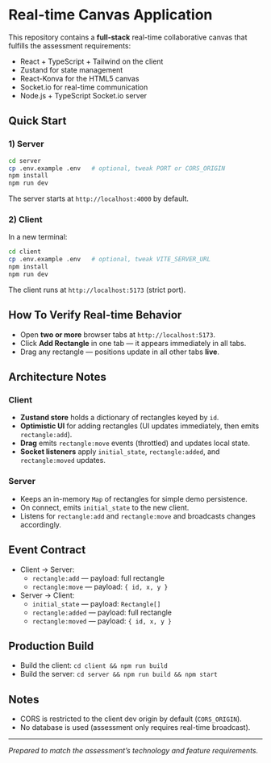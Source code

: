 # Real-time Canvas Application

This repository contains a **full-stack** real-time collaborative canvas that fulfills the assessment requirements:
- React + TypeScript + Tailwind on the client
- Zustand for state management
- React-Konva for the HTML5 canvas
- Socket.io for real-time communication
- Node.js + TypeScript Socket.io server

## Quick Start

### 1) Server
```bash
cd server
cp .env.example .env   # optional, tweak PORT or CORS_ORIGIN
npm install
npm run dev
```

The server starts at `http://localhost:4000` by default.

### 2) Client
In a new terminal:
```bash
cd client
cp .env.example .env   # optional, tweak VITE_SERVER_URL
npm install
npm run dev
```
The client runs at `http://localhost:5173` (strict port).

## How To Verify Real-time Behavior
- Open **two or more** browser tabs at `http://localhost:5173`.
- Click **Add Rectangle** in one tab — it appears immediately in all tabs.
- Drag any rectangle — positions update in all other tabs **live**.

## Architecture Notes

### Client
- **Zustand store** holds a dictionary of rectangles keyed by `id`.
- **Optimistic UI** for adding rectangles (UI updates immediately, then emits `rectangle:add`).
- **Drag** emits `rectangle:move` events (throttled) and updates local state.
- **Socket listeners** apply `initial_state`, `rectangle:added`, and `rectangle:moved` updates.

### Server
- Keeps an in-memory `Map` of rectangles for simple demo persistence.
- On connect, emits `initial_state` to the new client.
- Listens for `rectangle:add` and `rectangle:move` and broadcasts changes accordingly.

## Event Contract
- Client -> Server:
  - `rectangle:add`  — payload: full rectangle
  - `rectangle:move` — payload: `{ id, x, y }`
- Server -> Client:
  - `initial_state`    — payload: `Rectangle[]`
  - `rectangle:added`  — payload: full rectangle
  - `rectangle:moved`  — payload: `{ id, x, y }`

## Production Build
- Build the client: `cd client && npm run build`
- Build the server: `cd server && npm run build && npm start`

## Notes
- CORS is restricted to the client dev origin by default (`CORS_ORIGIN`).
- No database is used (assessment only requires real-time broadcast).

---
*Prepared to match the assessment’s technology and feature requirements.*
